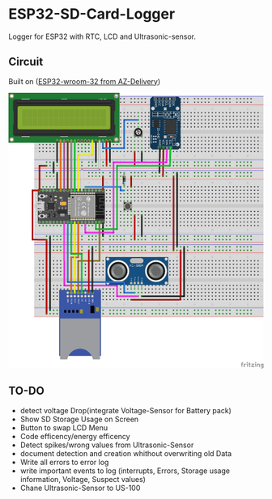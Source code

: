 # ESP32-SD-Card-Logger

Logger for ESP32 with RTC, LCD and Ultrasonic-sensor.

## Circuit

Built on (<a href="https://www.az-delivery.de/products/esp32-dev-kit-c-v4-unverlotet">ESP32-wroom-32 from AZ-Delivery</a>)

![graphic of circuit](./graphics/Circuit.jpg)

## TO-DO

- detect voltage Drop(integrate Voltage-Sensor for Battery pack)
- Show SD Storage Usage on Screen
- Button to swap LCD Menu
- Code efficency/energy efficency
- Detect spikes/wrong values from Ultrasonic-Sensor
- document detection and creation whithout overwriting old Data
- Write all errors to error log
- write important events to log (interrupts, Errors, Storage usage information, Voltage, Suspect values)
- Chane Ultrasonic-Sensor to US-100
